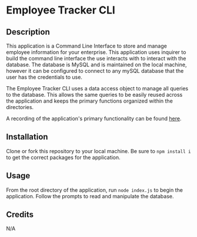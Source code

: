 # Employee Tracker CLI
## Description
This application is a Command Line Interface to store and manage employee information for your enterprise. This application uses inquirer to build the command line interface the use interacts with to interact with the database. The database is MySQL and is maintained on the local machine, however it can be configured to connect to any mySQL database that the user has the credentials to use.

The Employee Tracker CLI uses a data access object to manage all queries to the database. This allows the same queries to be easily reused across the application and keeps the primary functions organized within the directories.

A recording of the application's primary functionality can be found [here](https://drive.google.com/drive/u/0/folders/1lPle4himivvQnK1Ve-89LOgynFuwD1PZ).

## Installation

Clone or fork this repository to your local machine. Be sure to `npm install i` to get the correct packages for the application.

## Usage

From the root directory of the application, run `node index.js` to begin the application. Follow the prompts to read and manipulate the database.

## Credits

N/A
